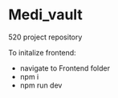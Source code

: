 # Medi_vault
520 project repository

To initalize frontend:
- navigate to Frontend folder
- npm i
- npm run dev
